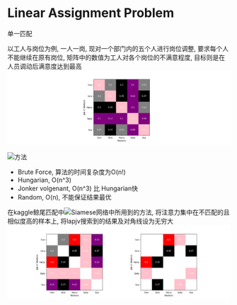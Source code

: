 # Linear Assignment Problem
单一匹配

以工人与岗位为例, 一人一岗, 现对一个部门内的五个人进行岗位调整, 
要求每个人不能继续在原有岗位, 矩阵中的数值为工人对各个岗位的不满意程度, 目标则是在人员调动后满意度达到最高
![](./imgs/lap_matrix.png)

![方法](https://antimatroid.wordpress.com/2017/03/21/a-greedy-approximation-algorithm-for-the-linear-assignment-problem/)
+ Brute Force, 算法的时间复杂度为O(n!)
+ Hungarian, O(n^3)
+ Jonker volgenant, O(n^3) 比 Hungarian快
+ Random, O(n), 不能保证结果最优

在kaggle鲸尾匹配中![Siamese网络](https://www.kaggle.com/martinpiotte/whale-recognition-model-with-score-0-78563)中所用到的方法, 将注意力集中在不匹配的且相似度高的样本上, 将lapjv搜索到的结果及对角线设为无穷大
![](./imgs/LAP.png)
